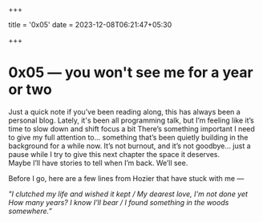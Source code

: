 +++

title = '0x05'
date = 2023-12-08T06:21:47+05:30

+++

# 0x05 — you won't see me for a year or two  

Just a quick note if you’ve been reading along, this has always been a personal blog. Lately, it's been all programming talk, but I’m feeling like it’s time to slow down and shift focus a bit
There’s something important I need to give my full attention to... something that’s been quietly building in the background for a while now. It’s not burnout, and it’s not goodbye... just a pause while I try to give this next chapter the space it deserves.  
Maybe I’ll have stories to tell when I’m back. We’ll see.  

Before I go, here are a few lines from Hozier that have stuck with me — 

_"I clutched my life and wished it kept / My dearest love, I'm not done yet   
How many years? I know I'll bear / I found something in the woods somewhere.”_